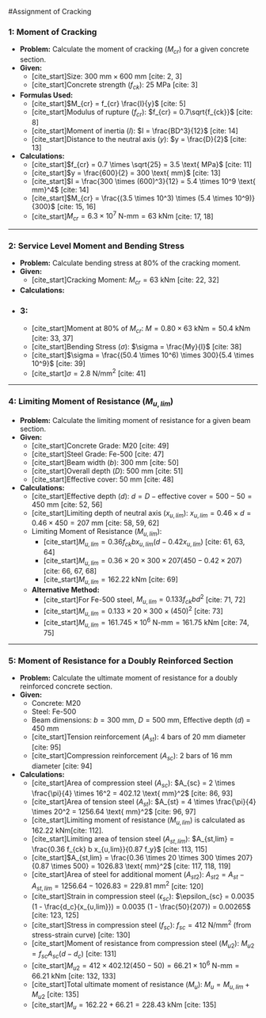 #Assignment of Cracking
###  1: Moment of Cracking
* **Problem:** Calculate the moment of cracking ($M_{cr}$) for a given concrete section.
* **Given:**
    * [cite_start]Size: $300 \text{ mm} \times 600 \text{ mm}$ [cite: 2, 3]
    * [cite_start]Concrete strength ($f_{ck}$): $25 \text{ MPa}$ [cite: 3]
* **Formulas Used:**
    * [cite_start]$M_{cr} = f_{cr} \frac{I}{y}$ [cite: 5]
    * [cite_start]Modulus of rupture ($f_{cr}$): $f_{cr} = 0.7\sqrt{f_{ck}}$ [cite: 8]
    * [cite_start]Moment of inertia ($I$): $I = \frac{BD^3}{12}$ [cite: 14]
    * [cite_start]Distance to the neutral axis ($y$): $y = \frac{D}{2}$ [cite: 13]
* **Calculations:**
    * [cite_start]$f_{cr} = 0.7 \times \sqrt{25} = 3.5 \text{ MPa}$ [cite: 11]
    * [cite_start]$y = \frac{600}{2} = 300 \text{ mm}$ [cite: 13]
    * [cite_start]$I = \frac{300 \times (600)^3}{12} = 5.4 \times 10^9 \text{ mm}^4$ [cite: 14]
    * [cite_start]$M_{cr} = \frac{(3.5 \times 10^3) \times (5.4 \times 10^9)}{300}$ [cite: 15, 16]
    * [cite_start]$M_{cr} = 6.3 \times 10^7 \text{ N-mm} = 63 \text{ kNm}$ [cite: 17, 18]

---

### 2: Service Level Moment and Bending Stress
* **Problem:** Calculate bending stress at 80% of the cracking moment.
* **Given:**
    * [cite_start]Cracking Moment: $M_{cr} = 63 \text{ kNm}$ [cite: 22, 32]
* **Calculations:**
* ### 3:
    * [cite_start]Moment at 80% of $M_{cr}$: $M = 0.80 \times 63 \text{ kNm} = 50.4 \text{ kNm}$ [cite: 33, 37]
    * [cite_start]Bending Stress ($\sigma$): $\sigma = \frac{My}{I}$ [cite: 38]
    * [cite_start]$\sigma = \frac{(50.4 \times 10^6) \times 300}{5.4 \times 10^9}$ [cite: 39]
    * [cite_start]$\sigma = 2.8 \text{ N/mm}^2$ [cite: 41]

---

###  4: Limiting Moment of Resistance ($M_{u,lim}$)
* **Problem:** Calculate the limiting moment of resistance for a given beam section.
* **Given:**
    * [cite_start]Concrete Grade: M20 [cite: 49]
    * [cite_start]Steel Grade: Fe-500 [cite: 47]
    * [cite_start]Beam width ($b$): $300 \text{ mm}$ [cite: 50]
    * [cite_start]Overall depth ($D$): $500 \text{ mm}$ [cite: 51]
    * [cite_start]Effective cover: $50 \text{ mm}$ [cite: 48]
* **Calculations:**
    * [cite_start]Effective depth ($d$): $d = D - \text{effective cover} = 500 - 50 = 450 \text{ mm}$ [cite: 52, 56]
    * [cite_start]Limiting depth of neutral axis ($x_{u,lim}$): $x_{u,lim} = 0.46 \times d = 0.46 \times 450 = 207 \text{ mm}$ [cite: 58, 59, 62]
    * Limiting Moment of Resistance ($M_{u,lim}$):
        * [cite_start]$M_{u,lim} = 0.36 f_{ck} b x_{u,lim} (d - 0.42 x_{u,lim})$ [cite: 61, 63, 64]
        * [cite_start]$M_{u,lim} = 0.36 \times 20 \times 300 \times 207 (450 - 0.42 \times 207)$ [cite: 66, 67, 68]
        * [cite_start]$M_{u,lim} = 162.22 \text{ kNm}$ [cite: 69]
    * **Alternative Method:**
        * [cite_start]For Fe-500 steel, $M_{u,lim} = 0.133 f_{ck} b d^2$ [cite: 71, 72]
        * [cite_start]$M_{u,lim} = 0.133 \times 20 \times 300 \times (450)^2$ [cite: 73]
        * [cite_start]$M_{u,lim} = 161.745 \times 10^6 \text{ N-mm} = 161.75 \text{ kNm}$ [cite: 74, 75]

---

###  5: Moment of Resistance for a Doubly Reinforced Section
* **Problem:** Calculate the ultimate moment of resistance for a doubly reinforced concrete section.
* **Given:**
    * Concrete: M20
    * Steel: Fe-500
    * Beam dimensions: $b = 300 \text{ mm}$, $D = 500 \text{ mm}$, Effective depth ($d$) = $450 \text{ mm}$
    * [cite_start]Tension reinforcement ($A_{st}$): 4 bars of 20 mm diameter [cite: 95]
    * [cite_start]Compression reinforcement ($A_{sc}$): 2 bars of 16 mm diameter [cite: 94]
* **Calculations:**
    * [cite_start]Area of compression steel ($A_{sc}$): $A_{sc} = 2 \times \frac{\pi}{4} \times 16^2 = 402.12 \text{ mm}^2$ [cite: 86, 93]
    * [cite_start]Area of tension steel ($A_{st}$): $A_{st} = 4 \times \frac{\pi}{4} \times 20^2 = 1256.64 \text{ mm}^2$ [cite: 96, 97]
    * [cite_start]Limiting moment of resistance ($M_{u,lim}$) is calculated as $162.22 \text{ kNm}$[cite: 112].
    * [cite_start]Limiting area of tension steel ($A_{st,lim}$): $A_{st,lim} = \frac{0.36 f_{ck} b x_{u,lim}}{0.87 f_y}$ [cite: 113, 115]
    * [cite_start]$A_{st,lim} = \frac{0.36 \times 20 \times 300 \times 207}{0.87 \times 500} = 1026.83 \text{ mm}^2$ [cite: 117, 118, 119]
    * [cite_start]Area of steel for additional moment ($A_{st2}$): $A_{st2} = A_{st} - A_{st,lim} = 1256.64 - 1026.83 = 229.81 \text{ mm}^2$ [cite: 120]
    * [cite_start]Strain in compression steel ($\epsilon_{sc}$): $\epsilon_{sc} = 0.0035 (1 - \frac{d_c}{x_{u,lim}}) = 0.0035 (1 - \frac{50}{207}) = 0.00265$ [cite: 123, 125]
    * [cite_start]Stress in compression steel ($f_{sc}$): $f_{sc} = 412 \text{ N/mm}^2$ (from stress-strain curve) [cite: 130]
    * [cite_start]Moment of resistance from compression steel ($M_{u2}$): $M_{u2} = f_{sc} A_{sc} (d - d_c)$ [cite: 131]
    * [cite_start]$M_{u2} = 412 \times 402.12 (450 - 50) = 66.21 \times 10^6 \text{ N-mm} = 66.21 \text{ kNm}$ [cite: 132, 133]
    * [cite_start]Total ultimate moment of resistance ($M_u$): $M_u = M_{u,lim} + M_{u2}$ [cite: 135]
    * [cite_start]$M_u = 162.22 + 66.21 = 228.43 \text{ kNm}$ [cite: 135]
